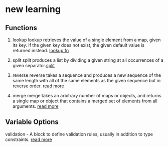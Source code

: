 # new learning

## Functions  

1. lookup
lookup retrieves the value of a single element from a map, given its key. If the given key does not exist, the given default value is returned instead. [lookup fn](https://developer.hashicorp.com/terraform/language/functions/lookup)

2. split
split produces a list by dividing a given string at all occurrences of a given separator.[split](https://developer.hashicorp.com/terraform/language/functions/split)

3. reverse
reverse takes a sequence and produces a new sequence of the same length with all of the same elements as the given sequence but in reverse order. [read more](https://developer.hashicorp.com/terraform/language/functions/reverse)

4. merge
merge takes an arbitrary number of maps or objects, and returns a single map or object that contains a merged set of elements from all arguments. [read more](https://developer.hashicorp.com/terraform/language/functions/merge)

## Variable Options
validation - A block to define validation rules, usually in addition to type constraints.
[read more](https://developer.hashicorp.com/terraform/language/values/variables)